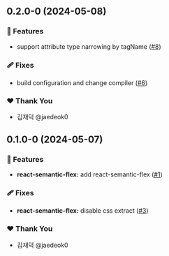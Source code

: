 ## 0.2.0-0 (2024-05-08)


### 🚀 Features

- support attribute type narrowing by tagName ([#8](https://github.com/jaedeok0/react-semantic-flex/pull/8))


### 🩹 Fixes

- build configuration and change compiler ([#6](https://github.com/jaedeok0/react-semantic-flex/pull/6))


### ❤️  Thank You

- 김재덕 @jaedeok0

## 0.1.0-0 (2024-05-07)


### 🚀 Features

- **react-semantic-flex:** add react-semantic-flex ([#1](https://github.com/jaedeok0/react-semantic-flex/pull/1))


### 🩹 Fixes

- **react-semantic-flex:** disable css extract ([#3](https://github.com/jaedeok0/react-semantic-flex/pull/3))


### ❤️  Thank You

- 김재덕 @jaedeok0